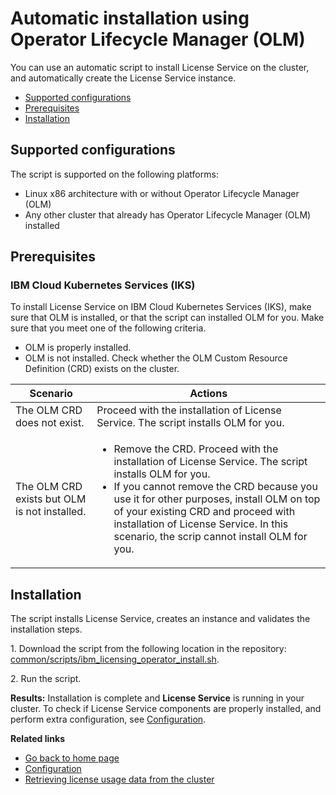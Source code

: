 
# Automatic installation using Operator Lifecycle Manager (OLM)

You can use an automatic script to install License Service on the cluster, and automatically create the License Service instance.

- [Supported configurations](#supported-configurations)
- [Prerequisites](#prerequisites)
- [Installation](#installation)

## Supported configurations

The script is supported on the following platforms:

- Linux x86 architecture with or without Operator Lifecycle Manager (OLM)
- Any other cluster that already has Operator Lifecycle Manager (OLM) installed

## Prerequisites

### IBM Cloud Kubernetes Services (IKS)

To install License Service on IBM Cloud Kubernetes Services (IKS), make sure that OLM is installed, or that the script can installed OLM for you. Make sure that you meet one of the following criteria.

- OLM is properly installed.
- OLM is not installed. Check whether the OLM Custom Resource Definition (CRD) exists on the cluster.

|Scenario|Actions|
|---|---|
|The OLM CRD does not exist.|Proceed with the installation of License Service. The script installs OLM for you.
|The OLM CRD exists but OLM is not installed.|<ul><li>Remove the CRD. Proceed with the installation of License Service. The script installs OLM for you.</li><li>If you cannot remove the CRD because you use it for other purposes, install OLM on top of your existing CRD and proceed with installation of License Service. In this scenario, the scrip cannot install OLM for you.
 
## Installation

The script installs License Service, creates an instance and validates the installation steps.

1\. Download the script from the following location in the repository:
[common/scripts/ibm_licensing_operator_install.sh](/common/scripts/ibm_licensing_operator_install.sh).

2\. Run the script.

**Results:**
Installation is complete and **License Service** is running in your cluster. To check if License Service components are properly installed, and perform extra configuration, see [Configuration](Configuration.md).

<b>Related links</b>

- [Go back to home page](../License_Service_main.md#documentation)
- [Configuration](Configuration.md)
- [Retrieving license usage data from the cluster](Retrieving_data.md)
